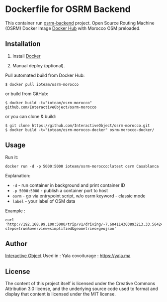 # Dockerfile for OSRM Backend
This container run [osrm-backend](https://github.com/Project-OSRM/osrm-backend) project.
Open Source Routing Machine (OSRM) Docker Image [Docker Hub](https://hub.docker.com/r/ioteam/osrm-morocco-docker/) with Morocco OSM preloaded.

## Installation

1. Install [Docker](https://www.docker.com/)

2. Manual deploy (optional).

  Pull automated build from Docker Hub:
  ```
  $ docker pull ioteam/osrm-morocco
  ```
  or build from GitHub:
  ```
  $ docker build -t="ioteam/osrm-morocco" github.com/InteractiveObject/osrm-morocco
  ```
  or you can clone & build:  
  ```
  $ git clone https://github.com/InteractiveObject/osrm-morocco.git  
  $ docker build -t="ioteam/osrm-morocco-docker" osrm-morocco-docker/
  ```

## Usage
Run it:  
```
docker run -d -p 5000:5000 ioteam/osrm-morocco:latest osrm Casablanca
```  

Explanation:  
- `-d` - run container in background and print container ID 
- `-p 5000:5000` - publish a container port to host
- `osrm` - go via entrypoint script, w/o osrm keyword - classic mode
- `label` - your label of OSM data

Example :
```
curl 'http://192.168.99.100:5000/trip/v1/driving/-7.604114303893213,33.564246042507165;-7.5032717430179545,33.55778473602738.json?steps=true&overview=simplified&geometries=geojson'

```

## Author
[Interactive Object](https://interactive-object.com) 
Used in : Yala covoiturage : https://yala.ma

## License
The content of this project itself is licensed under the Creative Commons Attribution 3.0 license, and the underlying source code used to format and display that content is licensed under the MIT license.
